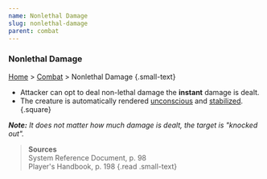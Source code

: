 ```yaml
---
name: Nonlethal Damage
slug: nonlethal-damage
parent: combat
---
```

### Nonlethal Damage
[Home](dm-operations-center) > [Combat](combat-menu) > Nonlethal Damage {.small-text}

- Attacker can opt to deal non-lethal damage the **instant** damage is dealt.
- The creature is automatically rendered [unconscious](unconscious) and [stabilized](stabilizing).
{.square}

***Note:** It does not matter how much damage is dealt, the target is "knocked out".*

> **Sources** <br/>
> System Reference Document, p. 98<br/>
> Player's Handbook, p. 198
{.read .small-text}